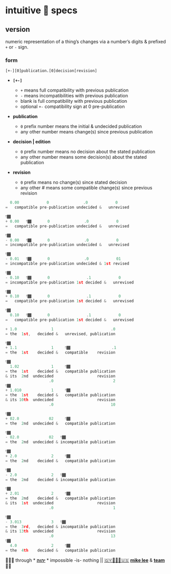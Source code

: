 # intuitive 💠 specs

## version

numeric representation of a thing’s changes via a number’s digits & prefixed `+` or `-` sign.

### form

`[+-][0]publication.[0]decision[revision]`

+ **`[+-]`**
  + `+` means full compatibility with previous publication
  + `-` means  incompatibilities with previous publication
  + blank  is full compatibility with previous publication
  + optional  `+-` compatibility sign at 0 pre-publication

+ **publication**
  + `0` prefix number means the initial &  undecided publication
  + any other  number means change(s) since previous publication

+ **decision | edition**
  + `0` prefix number means no   decision    about the stated publication
  + any other  number means some decision(s) about the stated publication

+ **revision**
  + `0` prefix  means no              change(s) since stated   decision
  + any other # means some compatible change(s) since previous revision

```js
  0.00            0               .0            0
=   compatible pre-publication undecided &   unrevised

👇🏾
+ 0.00   👇🏾       0               .0            0
=   compatible pre-publication undecided &   unrevised

👇🏾
- 0.00   👇🏾       0               .0            0
= incompatible pre-publication undecided &   unrevised

👇🏾
- 0.01   👇🏾       0               .0            01
= incompatible pre-publication undecided & 1st revised
```

```js
👇🏾
- 0.10   👇🏾       0                .1            0
= incompatible pre-publication 1st decided &   unrevised

👇🏾
+ 0.10   👇🏾       0                .1            0
=   compatible pre-publication 1st decided &   unrevised

👇🏾
  0.10   👇🏾       0                .1            0
=   compatible pre-publication 1st decided &   unrevised
```

```js
+ 1.0               1                         .0
= the  1st,   decided &   unrevised, publication

👇🏾
+ 1.1               1     👇🏾                  .1
= the  1st    decided &   compatible    revision

👇🏾
  1.02              1     👇🏾
= the  1st    decided &   compatible publication
& its  2nd  undecided                   revision
                   .0                          2
👇🏾
+ 1.010             1     👇🏾
= the  1st    decided &   compatible publication
& its 10th  undecided                   revision
                   .0                         10
```

```js
👇🏾
+ 02.0             02     👇🏾
= the  2nd  undecided &   compatible publication

👇🏾
- 02.0             02   👇🏾
= the  2nd  undecided & incompatible publication

👇🏾
+ 2.0               2     👇🏾
= the  2nd    decided &   compatible publication

👇🏾
- 2.0               2   👇🏾
= the  2nd    decided & incompatible publication

👇🏾
+ 2.01              2     👇🏾
= the  2nd    decided &   compatible publication
& its  1st  undecided                   revision
                   .0                          1
```

```js
👇🏾
- 3.013             3   👇🏾
= the  3rd,   decided & incompatible publication
& its 13th  undecided                   revision
                   .0                         13
👇🏾
  4.0               2     👇🏾
= the  4th    decided &   compatible publication

```

🙇🏾‍♂️ through * [**יהוה**](LICENSE.txt#L1) * impossible -is- nothing ||
[🇬🇾👨🏾‍💻🇺🇸](https://en.wikipedia.org/wiki/Guyana)
[**mike lee**](https://github.com/iskitz) &
[**team**](https://github.com/orgs/baramita/people)
🤲🏾
